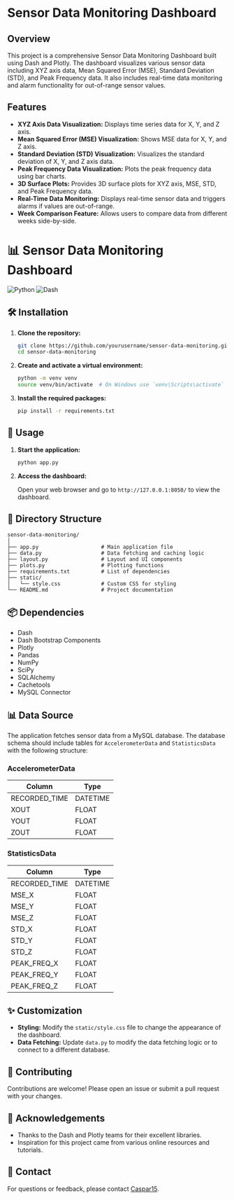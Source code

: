 # Sensor Data Monitoring Dashboard

## Overview

This project is a comprehensive Sensor Data Monitoring Dashboard built using Dash and Plotly. The dashboard visualizes various sensor data including XYZ axis data, Mean Squared Error (MSE), Standard Deviation (STD), and Peak Frequency data. It also includes real-time data monitoring and alarm functionality for out-of-range sensor values.

## Features

- **XYZ Axis Data Visualization:** Displays time series data for X, Y, and Z axis.
- **Mean Squared Error (MSE) Visualization:** Shows MSE data for X, Y, and Z axis.
- **Standard Deviation (STD) Visualization:** Visualizes the standard deviation of X, Y, and Z axis data.
- **Peak Frequency Data Visualization:** Plots the peak frequency data using bar charts.
- **3D Surface Plots:** Provides 3D surface plots for XYZ axis, MSE, STD, and Peak Frequency data.
- **Real-Time Data Monitoring:** Displays real-time sensor data and triggers alarms if values are out-of-range.
- **Week Comparison Feature:** Allows users to compare data from different weeks side-by-side.

# 📊 Sensor Data Monitoring Dashboard

![Python](https://img.shields.io/badge/python-3.8%2B-blue)
![Dash](https://img.shields.io/badge/dash-2.0.0%2B-brightgreen)

## 🛠️ Installation

1. **Clone the repository:**

   ```bash
   git clone https://github.com/yourusername/sensor-data-monitoring.git
   cd sensor-data-monitoring
   ```

2. **Create and activate a virtual environment:**

   ```bash
   python -m venv venv 
   source venv/bin/activate  # On Windows use `venv\Scripts\activate`
   ```

3. **Install the required packages:**

   ```bash
   pip install -r requirements.txt
   ```

## 🚀 Usage

1. **Start the application:**

   ```bash
   python app.py
   ```

2. **Access the dashboard:**

   Open your web browser and go to `http://127.0.0.1:8050/` to view the dashboard.

## 📁 Directory Structure

```plaintext
sensor-data-monitoring/
│
├── app.py                    # Main application file
├── data.py                   # Data fetching and caching logic
├── layout.py                 # Layout and UI components
├── plots.py                  # Plotting functions
├── requirements.txt          # List of dependencies
├── static/
│   └── style.css             # Custom CSS for styling
└── README.md                 # Project documentation
```

## 📦 Dependencies

- Dash
- Dash Bootstrap Components
- Plotly
- Pandas
- NumPy
- SciPy
- SQLAlchemy
- Cachetools
- MySQL Connector

## 📊 Data Source

The application fetches sensor data from a MySQL database. The database schema should include tables for `AccelerometerData` and `StatisticsData` with the following structure:

### AccelerometerData

| Column         | Type     |
|----------------|----------|
| RECORDED_TIME  | DATETIME |
| XOUT           | FLOAT    |
| YOUT           | FLOAT    |
| ZOUT           | FLOAT    |

### StatisticsData

| Column         | Type     |
|----------------|----------|
| RECORDED_TIME  | DATETIME |
| MSE_X          | FLOAT    |
| MSE_Y          | FLOAT    |
| MSE_Z          | FLOAT    |
| STD_X          | FLOAT    |
| STD_Y          | FLOAT    |
| STD_Z          | FLOAT    |
| PEAK_FREQ_X    | FLOAT    |
| PEAK_FREQ_Y    | FLOAT    |
| PEAK_FREQ_Z    | FLOAT    |

## ✨ Customization

- **Styling:** Modify the `static/style.css` file to change the appearance of the dashboard.
- **Data Fetching:** Update `data.py` to modify the data fetching logic or to connect to a different database.

## 🤝 Contributing

Contributions are welcome! Please open an issue or submit a pull request with your changes.

## 💬 Acknowledgements

- Thanks to the Dash and Plotly teams for their excellent libraries.
- Inspiration for this project came from various online resources and tutorials.

## 📧 Contact

For questions or feedback, please contact [Caspar15](mailto:caspar9202166422@gmail.com).
